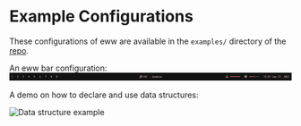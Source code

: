 # Example Configurations

These configurations of eww are available in the `examples/` directory of the [repo](https://github.com/elkowar/eww).

An eww bar configuration:
![Example bar](https://github.com/elkowar/eww/raw/master/examples/eww-bar/eww-bar.png)

A demo on how to declare and use data structures:

![Data structure example](https://github.com/elkowar/eww/raw/master/examples/data-structures/data-structures-preview.png)
